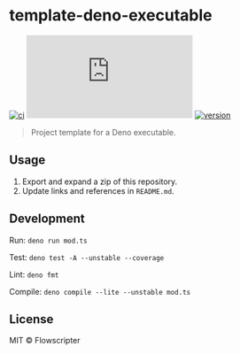 # template-deno-executable

[![ci](https://github.com/flowscripter/template-deno-executable/workflows/release-deno-executable/badge.svg)](https://github.com/flowscripter/template-deno-executable)
![dependencies](https://img.shields.io/endpoint?url=https%3A%2F%2Fdeno-visualizer.danopia.net%2Fshields%2Fupdates%2Fx%template-deno-executable%2Fmod.ts)
[![version](https://img.shields.io/endpoint?url=https%3A%2F%2Fdeno-visualizer.danopia.net%2Fshields%2Flatest-version%2Fx%2Ftemplate-deno-executable%2Fmod.ts)](https://doc.deno.land/https/deno.land/x/template-deno-executable/mod.ts)

> Project template for a Deno executable.

## Usage

1. Export and expand a zip of this repository.
2. Update links and references in `README.md`.

## Development

Run: `deno run mod.ts`

Test: `deno test -A --unstable --coverage`

Lint: `deno fmt`

Compile: `deno compile --lite --unstable mod.ts`

## License

MIT © Flowscripter
